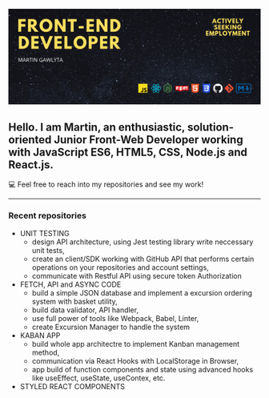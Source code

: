 ![BackgroundPic](./Czarny%20i%20Żółte%20Męskie%20Sport%20Facebook%20Zdjęcie%20w%20Tle.png)

## Hello. I am Martin, an enthusiastic, solution-oriented Junior Front-Web Developer working with JavaScript ES6, HTML5, CSS, Node.js and React.js.

💻 Feel free to reach into my repositories and see my work!

---

### Recent repositories

-   UNIT TESTING
    -   design API architecture, using Jest testing library write neccessary unit tests,
    -   create an client/SDK working with GitHub API that performs certain operations on your repositories and account settings,
    -   communicate with Restful API using secure token Authorization
-   FETCH, API and ASYNC CODE
    -   build a simple JSON database and implement a excursion ordering system with basket utility,
    -   build data validator, API handler,
    -   use full power of tools like Webpack, Babel, Linter,
    -   create Excursion Manager to handle the system
-   KABAN APP
    -   build whole app architectre to implement Kanban management method,
    -   communication via React Hooks with LocalStorage in Browser,
    -   app build of function components and state using advanced hooks like useEffect, useState, useContex, etc.
-   STYLED REACT COMPONENTS
